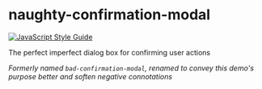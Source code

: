 # naughty-confirmation-modal

[![JavaScript Style Guide](https://img.shields.io/badge/code_style-standard-brightgreen.svg)](https://standardjs.com)

The perfect imperfect dialog box for confirming user actions

_Formerly named `bad-confirmation-modal`, renamed to convey this demo's purpose better and soften negative connotations_
